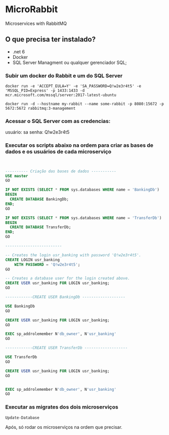 # MicroRabbit
Microservices with RabbitMQ


## O que precisa ter instalado?
- .net 6
- Docker
- SQL Server Managment ou qualquer gerenciador SQL;


### Subir um docker do Rabbit e um do SQL Server

```docker
docker run -e 'ACCEPT_EULA=Y' -e 'SA_PASSWORD=Q!w2e3r4t5' -e 'MSSQL_PID=Express' -p 1433:1433 -d mcr.microsoft.com/mssql/server:2017-latest-ubuntu

docker run -d --hostname my-rabbit --name some-rabbit -p 8080:15672 -p 5672:5672 rabbitmq:3-management
```

### Acessar o SQL Server com as credencias:
usuário: sa 
senha: Q!w2e3r4t5

### Executar os scripts abaixo na ordem para criar as bases de dados e os usuários de cada microserviço

```sql


---------- Criação das bases de dados -----------
USE master
GO

IF NOT EXISTS (SELECT * FROM sys.databases WHERE name = 'BankingDb')
BEGIN
  CREATE DATABASE BankingDb;
END;
GO

IF NOT EXISTS (SELECT * FROM sys.databases WHERE name = 'TransferDb')
BEGIN
  CREATE DATABASE TransferDb;
END;
GO

-------------------------

-- Creates the login usr_banking with password 'Q!w2e3r4t5'.  
CREATE LOGIN usr_banking   
    WITH PASSWORD = 'Q!w2e3r4t5';  
GO  

-- Creates a database user for the login created above.  
CREATE USER usr_banking FOR LOGIN usr_banking;  
GO

------------CREATE USER BankingDb -------------------

USE BankingDb
GO

CREATE USER usr_banking FOR LOGIN usr_banking;  
GO

EXEC sp_addrolemember N'db_owner', N'usr_banking'
GO

------------CREATE USER TransferDb -------------------

USE TransferDb
GO

CREATE USER usr_banking FOR LOGIN usr_banking;  
GO


EXEC sp_addrolemember N'db_owner', N'usr_banking'
GO
```

### Executar as migrates dos dois microserviços
```
Update-Database
```

Após, só rodar os microserviços na ordem que precisar.
